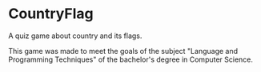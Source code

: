 # CountryFlag
A quiz game about country and its flags.

This game was made to meet the goals of the subject "Language and Programming Techniques" of the bachelor's degree in Computer Science.
